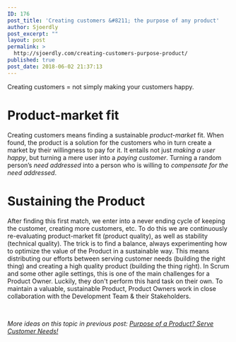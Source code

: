 ```yaml
---
ID: 176
post_title: 'Creating customers &#8211; the purpose of any product'
author: Sjoerdly
post_excerpt: ""
layout: post
permalink: >
  http://sjoerdly.com/creating-customers-purpose-product/
published: true
post_date: 2018-06-02 21:37:13
---
```

Creating customers = not simply making your customers happy.
<h1>Product-market fit</h1>
Creating customers means finding a sustainable <em>product-market</em> fit. When found, the product is a solution for the customers who in turn create a market by their willingness to pay for it. It entails not just <em>making a user happy</em>, but turning a mere user into a <em>paying customer</em>. Turning a random person’s <em>need addressed</em> into a person who is willing to <em>compensate for the need addressed</em>.
<h1>Sustaining the Product</h1>
After finding this first match, we enter into a never ending cycle of keeping the customer, creating more customers, etc. To do this we are continuously re-evaluating product-market fit (product quality), as well as stability (technical quality). The trick is to find a balance, always experimenting how to optimize the value of the Product in a sustainable way. This means distributing our efforts between serving customer needs (building the right thing) and creating a high quality product (building the thing right). In Scrum and some other agile settings, this is one of the main challenges for a Product Owner. Luckily, they don't perform this hard task on their own. To maintain a valuable, sustainable Product, Product Owners work in close collaboration with the Development Team &amp; their Stakeholders.

&nbsp;

<em>More ideas on this topic in previous post: <a href="http://sjoerdly.com/purpose-of-a-product-serve-customer-needs/">Purpose of a Product? Serve Customer Needs!</a></em>
